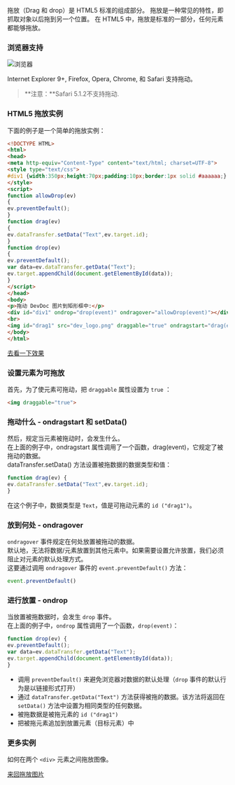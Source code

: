 拖放（Drag 和 drop）是 HTML5 标准的组成部分。
拖放是一种常见的特性，即抓取对象以后拖到另一个位置。
在 HTML5 中，拖放是标准的一部分，任何元素都能够拖放。

### 浏览器支持

![浏览器](http://www.devdoc.me/uploads/html5/images/browser.png)

Internet Explorer 9+, Firefox, Opera, Chrome, 和 Safari 支持拖动。
> **注意：**Safari 5.1.2不支持拖动.

### HTML5 拖放实例

下面的例子是一个简单的拖放实例：

```html
<!DOCTYPE HTML>
<html>
<head>
<meta http-equiv="Content-Type" content="text/html; charset=UTF-8">
<style type="text/css">
#div1 {width:350px;height:70px;padding:10px;border:1px solid #aaaaaa;}
</style>
<script>
function allowDrop(ev)
{
ev.preventDefault();
}
function drag(ev)
{
ev.dataTransfer.setData("Text",ev.target.id);
}
function drop(ev)
{
ev.preventDefault();
var data=ev.dataTransfer.getData("Text");
ev.target.appendChild(document.getElementById(data));
}
</script>
</head>
<body>
<p>拖动 DevDoc 图片到矩形框中:</p>
<div id="div1" ondrop="drop(event)" ondragover="allowDrop(event)"></div>
<br>
<img id="drag1" src="dev_logo.png" draggable="true" ondragstart="drag(event)" width="336" height="69">
</body>
</html>
```
[去看一下效果](http://www.devdoc.me/uploads/html5/draganddrop.html)

### 设置元素为可拖放

首先，为了使元素可拖动，把 `draggable` 属性设置为 `true` ：

```html
<img draggable="true">
```

### 拖动什么 - ondragstart 和 setData()

然后，规定当元素被拖动时，会发生什么。  
在上面的例子中，ondragstart 属性调用了一个函数，drag(event)，它规定了被拖动的数据。  
dataTransfer.setData() 方法设置被拖数据的数据类型和值：

```javascript
function drag(ev) {
ev.dataTransfer.setData("Text",ev.target.id);
}
```

在这个例子中，数据类型是 `Text`，值是可拖动元素的 `id ("drag1")`。

### 放到何处 - ondragover

`ondragover` 事件规定在何处放置被拖动的数据。  
默认地，无法将数据/元素放置到其他元素中。如果需要设置允许放置，我们必须阻止对元素的默认处理方式。  
这要通过调用 `ondragover` 事件的 `event.preventDefault()` 方法：

```javascript
event.preventDefault()
```

### 进行放置 - ondrop

当放置被拖数据时，会发生 `drop` 事件。  
在上面的例子中，`ondrop` 属性调用了一个函数，`drop(event)`：

```javascript
function drop(ev) {
ev.preventDefault();
var data=ev.dataTransfer.getData("Text");
ev.target.appendChild(document.getElementById(data));
}
```

- 调用 `preventDefault()` 来避免浏览器对数据的默认处理（`drop` 事件的默认行为是以链接形式打开）
- 通过 `dataTransfer.getData("Text")` 方法获得被拖的数据。该方法将返回在 `setData()` 方法中设置为相同类型的任何数据。
- 被拖数据是被拖元素的 `id ("drag1")`
- 把被拖元素追加到放置元素（目标元素）中

### 更多实例

如何在两个 `<div>` 元素之间拖放图像。

[来回拖放图片](http://www.devdoc.me/uploads/html5/draganddrop2.html)